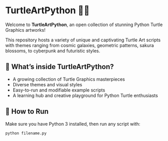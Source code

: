 # TurtleArtPython 🐢🎨

Welcome to **TurtleArtPython**, an open collection of stunning Python Turtle Graphics artworks!

This repository hosts a variety of unique and captivating Turtle Art scripts with themes ranging from cosmic galaxies, geometric patterns, sakura blossoms, to cyberpunk and futuristic styles.

## 🎨 What’s inside TurtleArtPython?

- A growing collection of Turtle Graphics masterpieces  
- Diverse themes and visual styles  
- Easy-to-run and modifiable example scripts  
- A learning hub and creative playground for Python Turtle enthusiasts  

## 🚀 How to Run

Make sure you have Python 3 installed, then run any script with:

```bash
python filename.py
